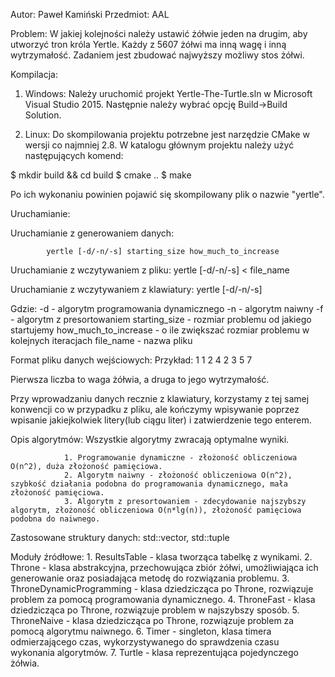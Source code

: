 Autor:		Paweł Kamiński
Przedmiot:	AAL

Problem: 	W jakiej kolejności należy ustawić żółwie jeden na drugim, aby utworzyć tron króla Yertle. 
			Każdy z 5607 żółwi ma inną wagę i inną wytrzymałość. 
			Zadaniem jest zbudować najwyższy możliwy stos żółwi.
			
Kompilacja:

1. Windows:
Należy uruchomić projekt Yertle-The-Turtle.sln w Microsoft Visual Studio 2015. Następnie należy wybrać opcję Build->Build Solution.

2. Linux:
Do skompilowania projektu potrzebne jest narzędzie CMake w wersji co najmniej 2.8.
W katalogu głównym projektu należy użyć następujących komend:

$   mkdir build && cd build
$   cmake ..
$   make

Po ich wykonaniu powinien pojawić się skompilowany plik o nazwie "yertle".

Uruchamianie:

Uruchamianie z generowaniem danych:
			
			yertle [-d/-n/-s] starting_size how_much_to_increase

Uruchamianie z wczytywaniem z pliku:
			yertle [-d/-n/-s] < file_name
			
Uruchamianie z wczytywaniem z klawiatury:
			yertle [-d/-n/-s]

Gdzie:
			-d - algorytm programowania dynamicznego
			-n - algorytm naiwny
			-f - algorytm z presortowaniem
			starting_size - rozmiar problemu od jakiego startujemy
			how_much_to_increase - o ile zwiększać rozmiar problemu w kolejnych iteracjach
			file_name - nazwa pliku
			
Format pliku danych wejściowych:
Przykład:
1 1
2 4
2 3
5 7

Pierwsza liczba to waga żółwia, a druga to jego wytrzymałość.

Przy wprowadzaniu danych recznie z klawiatury, korzystamy z tej samej konwencji co w przypadku z pliku, ale kończymy wpisywanie poprzez
wpisanie jakiejkolwiek litery(lub ciągu liter) i zatwierdzenie tego enterem.

Opis algorytmów:
Wszystkie algorytmy zwracają optymalne wyniki.
				
				1. Programowanie dynamiczne - złożoność obliczeniowa O(n^2), duża złożoność pamięciowa.
				2. Algorytm naiwny - złożoność obliczeniowa O(n^2), szybkość działania podobna do programowania dynamicznego, mała złożoność pamięciowa.
				3. Algorytm z presortowaniem - zdecydowanie najszybszy algorytm, złożoność obliczeniowa O(n*lg(n)), złożoność pamięciowa podobna do naiwnego.
				
Zastosowane struktury danych:
				std::vector, std::tuple
				
Moduły źródłowe:
				1. ResultsTable - klasa tworząca tabelkę z wynikami.
				2. Throne - klasa abstrakcyjna, przechowująca zbiór żółwi, umożliwiająca ich generowanie oraz posiadająca metodę do rozwiązania problemu.
				3. ThroneDynamicProgramming - klasa dziedzicząca po Throne, rozwiązuje problem za pomocą programowania dynamicznego.
				4. ThroneFast - klasa dziedzicząca po Throne, rozwiązuje problem w najszybszy sposób.
				5. ThroneNaive - klasa dziedzicząca po Throne, rozwiązuje problem za pomocą algorytmu naiwnego.
				6. Timer - singleton, klasa timera odmierzającego czas, wykorzystywanego do sprawdzenia czasu wykonania algorytmów.
				7. Turtle - klasa reprezentująca pojedynczego żółwia.